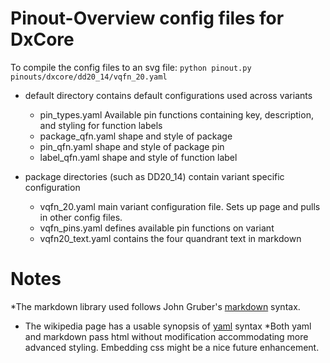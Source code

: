 # Pinout-Overview config files for DxCore

To compile the config files to an svg file: `python pinout.py pinouts/dxcore/dd20_14/vqfn_20.yaml`

 * default directory contains default configurations used across variants
   * pin_types.yaml   Available pin functions containing key, description, and styling for function labels
   * package_qfn.yaml shape and style of package
   * pin_qfn.yaml     shape and style of package pin
   * label_qfn.yaml   shape and style of function label
   
 * package directories (such as DD20_14) contain variant specific configuration
   * vqfn_20.yaml     main variant configuration file.  Sets up page and pulls in other config files.
   * vqfn_pins.yaml   defines available pin functions on variant
   * vqfn20_text.yaml contains the four quandrant text in markdown

# Notes
  *The markdown library used follows John Gruber's
  [markdown](https://daringfireball.net/projects/markdown/syntax) syntax.
  * The wikipedia page has a usable synopsis of
  [yaml](https://en.wikipedia.org/wiki/YAML) syntax
  *Both yaml and markdown pass html without modification accommodating more
  advanced styling.  Embedding css might be a nice future enhancement.

